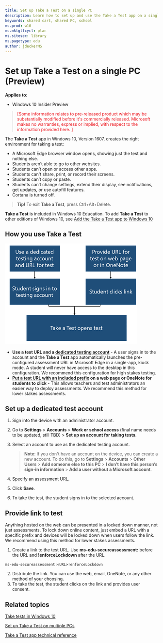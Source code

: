```yaml
---
title: Set up Take a Test on a single PC
description: Learn how to set up and use the Take a Test app on a single PC.
keywords: shared cart, shared PC, school
ms.prod: w10
ms.mktglfcycl: plan
ms.sitesec: library
ms.pagetype: edu
author: jdeckerMS
---
```


# Set up Take a Test on a single PC (Preview)
**Applies to:**

-   Windows 10 Insider Preview  


> <span style="color:#ED1C24;">[Some information relates to pre-released product which may be substantially modified before it's commercially released. Microsoft makes no warranties, express or implied, with respect to the information provided here. ]</span>

The **Take a Test** app in Windows 10, Version 1607, creates the right environment for taking a test:

- A Microsoft Edge browser window opens, showing just the test and nothing else.
- Students aren’t able to go to other websites.
- Students can’t open or access other apps.
- Students can't share, print, or record their screens.
- Students can’t copy or paste.
- Students can’t change settings, extend their display, see notifications, get updates, or use autofill features.
- Cortana is turned off.

> **Tip!**
> To exit **Take a Test**, press Ctrl+Alt+Delete. 

**Take a Test** is included in Windows 10 Education. To add **Take a Test** to other editions of Windows 10, see [Add the Take a Test app to Windows 10](take-tests-in-windows-10.md#add-the-take-a-test-app-to-windows-10)

## How you use Take a Test

![Use test account or test url in Take a Test](images/take-a-test-flow.png)

- **Use a test URL and a [dedicated testing account](#set-up-a-dedicated-test-account)** - A user signs in to the account and the **Take a Test** app automatically launches the pre-configured assessment URL in Microsoft Edge in a single-app, kiosk mode. A student will never have access to the desktop in this configuration. We recommend this configuration for high stakes testing.
- **[Put a test URL with an included prefix](#provide-link-to-test) on a web page or OneNote for students to click** - This allows teachers and test administrators an easier way to deploy assessments. We recommend this method for lower stakes assessments.

## Set up a dedicated test account


    



1. Sign into the device with an administrator account.
2. Go to **Settings** > **Accounts** > **Work or school access** (final name needs to be updated, still TBD) > **Set up an account for taking tests**.
3. Select an account to use as the dedicated testing account.
    >**Note**: If you don't have an account on the device, you can create a new account. To do this, go to **Settings** > **Accounts** > **Other Users** > **Add someone else to this PC** > **I don’t have this person’s sign-in information** > **Add a user without a Microsoft account**.
4. Specify an assessment URL.  

5. Click **Save**.

6. To take the test, the student signs in to the selected account.




## Provide link to test

Anything hosted on the web can be presented in a locked down manner, not just assessments. To lock down online content, just embed a URL with a specific prefix and devices will be locked down when users follow the link. We recommend using this method for lower stakes assessments. 

1. Create a link to the test URL. Use **ms-edu-secureassessment:** before the URL and **!enforceLockdown** after the URL.
``` 
ms-edu-secureassessment:<URL>!enforceLockdown
 ```

2. Distribute the link. You can use the web, email, OneNote, or any other method of your choosing.
3. To take the test, the student clicks on the link and provides user consent.


## Related topics
[Take tests in Windows 10](take-tests-in-windows-10.md)

[Set up Take a Test on multiple PCs](take-a-test-multiple-pcs.md)

[Take a Test app technical reference](take-a-test-app-technical.md)






